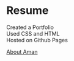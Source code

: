 # Resume

Created a Portfolio</br>
Used CSS and HTML</br>
Hosted on Github Pages


[About Aman](https://amang9446.github.io/Resume/)

